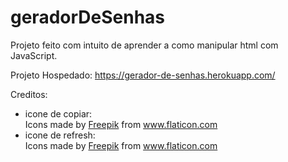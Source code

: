 # geradorDeSenhas



Projeto feito com intuito de aprender a como manipular html com JavaScript.

Projeto Hospedado: https://gerador-de-senhas.herokuapp.com/

Creditos:

- icone de copiar: <div>Icons made by <a href="https://www.freepik.com" title="Freepik">Freepik</a> from <a href="https://www.flaticon.com/" title="Flaticon">www.flaticon.com</a></div>
- icone de refresh: <div>Icons made by <a href="https://www.freepik.com" title="Freepik">Freepik</a> from <a href="https://www.flaticon.com/" title="Flaticon">www.flaticon.com</a></div>

